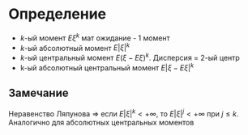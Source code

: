 # Определение
* $k$-ый момент $E\xi^k$ мат ожидание - 1 момент
* $k$-ый абсолютный момент $E|\xi|^k$ 
* $k$-ый центральный момент $E(\xi - E\xi)^k$. Дисперсия = 2-ый центр
* k-ый абсолютный центральный момент $E|\xi - E\xi|^k$
## Замечание
Неравенство Ляпунова $\Rightarrow$ если $E|\xi|^k < +\infty$, то $E|\xi|^j < +\infty$ при $j \leq k$. Аналогично для абсолютных центральных моментов
